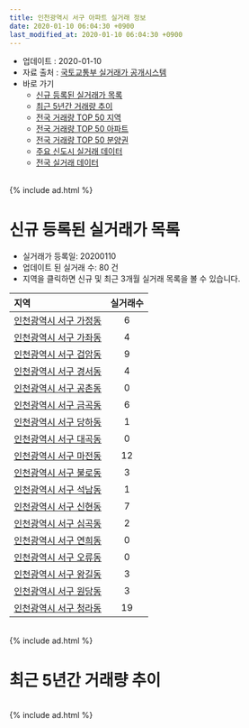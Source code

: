 ```yaml
---
title: 인천광역시 서구 아파트 실거래 정보
date: 2020-01-10 06:04:30 +0900
last_modified_at: 2020-01-10 06:04:30 +0900
---
```


* 업데이트 : 2020-01-10
* 자료 출처 : [국토교통부 실거래가 공개시스템](http://rt.molit.go.kr)
* 바로 가기
    * [신규 등록된 실거래가 목록](#신규-등록된-실거래가-목록)
    * [최근 5년간 거래량 추이](#최근-5년간-거래량-추이)
    * [전국 거래량 TOP 50 지역](https://inasie.github.io/apt-trade-info/최근-3개월-전국에서-가장-거래가-많이-발생한-지역)
    * [전국 거래량 TOP 50 아파트](https://inasie.github.io/apt-trade-info/최근-3개월-전국에서-가장-거래가-많이-발생한-아파트)
    * [전국 거래량 TOP 50 분양권](https://inasie.github.io/apt-trade-info/최근-3개월-전국에서-가장-거래가-많이-발생한-분양권)
    * [주요 신도시 실거래 데이터](https://inasie.github.io/apt-trade-info/주요-신도시)
    * [전국 실거래 데이터](https://inasie.github.io/apt-trade-info/전국)

<br>
{% include ad.html %}
<br>

# 신규 등록된 실거래가 목록
* 실거래가 등록일: 20200110
* 업데이트 된 실거래 수: 80 건
* 지역을 클릭하면 신규 및 최근 3개월 실거래 목록을 볼 수 있습니다.


|지역|실거래수|
|:---|:---:|
|[인천광역시 서구 가정동](https://inasie.github.io/apt-trade-info/인천광역시-서구-가정동)|6|
|[인천광역시 서구 가좌동](https://inasie.github.io/apt-trade-info/인천광역시-서구-가좌동)|4|
|[인천광역시 서구 검암동](https://inasie.github.io/apt-trade-info/인천광역시-서구-검암동)|9|
|[인천광역시 서구 경서동](https://inasie.github.io/apt-trade-info/인천광역시-서구-경서동)|4|
|[인천광역시 서구 공촌동](https://inasie.github.io/apt-trade-info/인천광역시-서구-공촌동)|0|
|[인천광역시 서구 금곡동](https://inasie.github.io/apt-trade-info/인천광역시-서구-금곡동)|6|
|[인천광역시 서구 당하동](https://inasie.github.io/apt-trade-info/인천광역시-서구-당하동)|1|
|[인천광역시 서구 대곡동](https://inasie.github.io/apt-trade-info/인천광역시-서구-대곡동)|0|
|[인천광역시 서구 마전동](https://inasie.github.io/apt-trade-info/인천광역시-서구-마전동)|12|
|[인천광역시 서구 불로동](https://inasie.github.io/apt-trade-info/인천광역시-서구-불로동)|3|
|[인천광역시 서구 석남동](https://inasie.github.io/apt-trade-info/인천광역시-서구-석남동)|1|
|[인천광역시 서구 신현동](https://inasie.github.io/apt-trade-info/인천광역시-서구-신현동)|7|
|[인천광역시 서구 심곡동](https://inasie.github.io/apt-trade-info/인천광역시-서구-심곡동)|2|
|[인천광역시 서구 연희동](https://inasie.github.io/apt-trade-info/인천광역시-서구-연희동)|0|
|[인천광역시 서구 오류동](https://inasie.github.io/apt-trade-info/인천광역시-서구-오류동)|0|
|[인천광역시 서구 왕길동](https://inasie.github.io/apt-trade-info/인천광역시-서구-왕길동)|3|
|[인천광역시 서구 원당동](https://inasie.github.io/apt-trade-info/인천광역시-서구-원당동)|3|
|[인천광역시 서구 청라동](https://inasie.github.io/apt-trade-info/인천광역시-서구-청라동)|19|


<br>
{% include ad.html %}
<br>

# 최근 5년간 거래량 추이


<div style="width:100%;">
    <canvas id="deal_progress" height="200"></canvas>
</div>

<script>
new Chart(document.getElementById("deal_progress"), {
    type: 'line',
    data: {
        labels: ['201501','201502','201503','201504','201505','201506','201507','201508','201509','201510','201511','201512','201601','201602','201603','201604','201605','201606','201607','201608','201609','201610','201611','201612','201701','201702','201703','201704','201705','201706','201707','201708','201709','201710','201711','201712','201801','201802','201803','201804','201805','201806','201807','201808','201809','201810','201811','201812','201901','201902','201903','201904','201905','201906','201907','201908','201909','201910','201911','201912','202001'],
        datasets: [{
            label: '매매',
            pointRadius: 1,
            data: [786, 850, 1339, 916, 728, 739, 680, 605, 625, 691, 471, 306, 328, 348, 567, 671, 639, 688, 663, 759, 1091, 947, 441, 331, 275, 389, 503, 463, 561, 662, 595, 588, 670, 475, 479, 381, 709, 606, 872, 570, 550, 503, 569, 780, 880, 708, 420, 394, 381, 392, 521, 453, 473, 437, 574, 532, 548, 791, 1537, 843, 81],
            borderColor: "rgba(255, 201, 14, 1)",
            backgroundColor: "rgba(255, 201, 14, 0.5)",
            fill: false,
            lineTension: 0
        },{
            label: '전월세',
            pointRadius: 1,
            data: [757, 788, 879, 728, 611, 581, 600, 606, 615, 736, 458, 507, 605, 587, 747, 730, 599, 591, 616, 692, 650, 792, 543, 540, 474, 660, 642, 533, 505, 555, 524, 483, 613, 510, 615, 587, 708, 618, 877, 642, 633, 588, 587, 554, 567, 609, 444, 548, 636, 588, 707, 585, 628, 542, 544, 472, 481, 708, 902, 308, 58],
            borderColor: "rgba(0, 141, 185, 1)",
            backgroundColor: "rgba(0, 141, 185, 0.5)",
            fill: false,
            lineTension: 0
        }
        ]
    },
    options: {
        responsive: true,
        title: {
            display: false
        },
        tooltips: {
            mode: 'index',
            intersect: false
        },
        hover: {
            mode: 'nearest',
            intersect: true
        },
        scales: {
            xAxes: [{
                display: true,
                scaleLabel: {
                    display: true,
                    labelString: '년/월'
                }
            }],
            yAxes: [{
                display: true,
                ticks: {
                    suggestedMin: 0,
                },
                scaleLabel: {
                    display: true,
                    labelString: '실거래 수'
                }
            }]
        }
    }
});

</script>


<br>
{% include ad.html %}
<br>

